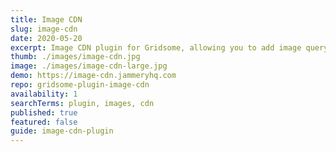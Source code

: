 ```yaml
---
title: Image CDN
slug: image-cdn
date: 2020-05-20
excerpt: Image CDN plugin for Gridsome, allowing you to add image query params with GraphQL.
thumb: ./images/image-cdn.jpg
image: ./images/image-cdn-large.jpg
demo: https://image-cdn.jammeryhq.com
repo: gridsome-plugin-image-cdn
availability: 1
searchTerms: plugin, images, cdn
published: true
featured: false
guide: image-cdn-plugin
---
```

